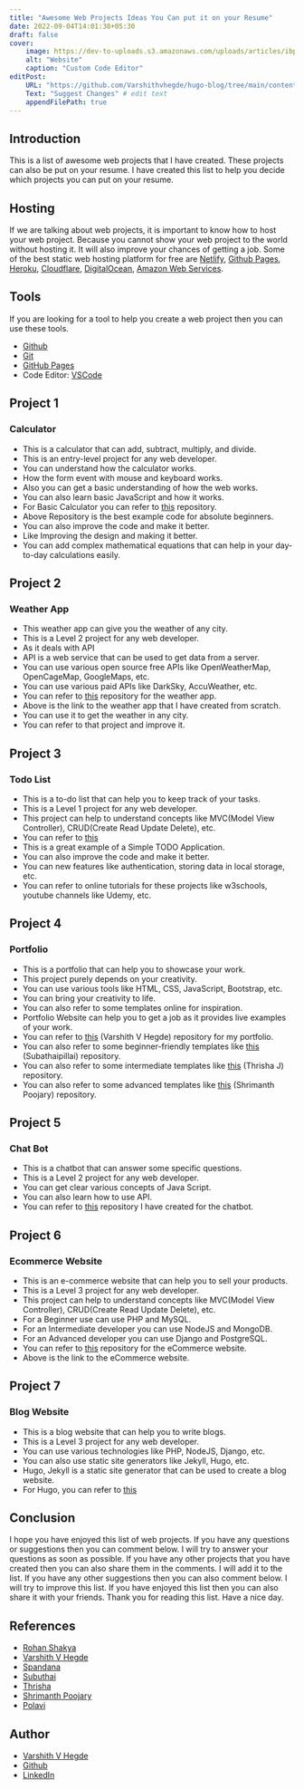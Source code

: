 ```yaml
---
title: "Awesome Web Projects Ideas You Can put it on your Resume"
date: 2022-09-04T14:01:38+05:30
draft: false
cover: 
    image: https://dev-to-uploads.s3.amazonaws.com/uploads/articles/ibp80lhco0vonn67fprc.png
    alt: "Website"
    caption: "Custom Code Editor"
editPost:
    URL: "https://github.com/Varshithvhegde/hugo-blog/tree/main/content"
    Text: "Suggest Changes" # edit text
    appendFilePath: true
---
```


## Introduction

This is a list of awesome web projects that I have created. These projects can also be put on your resume. I have created this list to help you decide which projects you can put on your resume. 

## Hosting

If we are talking about web projects, it is important to know how to host your web project.
Because you cannot show your web project to the world without hosting it. It will also improve your chances of getting a job. Some of the best static web hosting platform for free are [Netlify](https://www.netlify.com/), [Github Pages](https://pages.github.com/), [Heroku](https://www.heroku.com/), [Cloudflare](https://www.cloudflare.com/), [DigitalOcean](https://www.digitalocean.com/), [Amazon Web Services](https://aws.amazon.com/).

## Tools

If you are looking for a tool to help you create a web project then you can use these tools.

- [Github](https://github.com)
- [Git](https://git-scm.com)
- [GitHub Pages](https://pages.github.com/)
- Code Editor: [VSCode](https://code.visualstudio.com/)

## Project 1

### Calculator

- This is a calculator that can add, subtract, multiply, and divide.
- This is an entry-level project for any web developer.
- You can understand how the calculator works.
- How the form event with mouse and keyboard works.
- Also you can get a basic understanding of how the web works.
- You can also learn basic JavaScript and how it works.
- For Basic Calculator you can refer to [this](https://github.com/Rohan-Shakya/Simple-Calculator) repository.
- Above Repository is the best example code for absolute beginners.
- You can also improve the code and make it better.
- Like Improving the design and making it better.
- You can add complex mathematical equations that can help in your day-to-day calculations easily.


## Project 2

### Weather App

- This weather app can give you the weather of any city.
- This is a Level 2 project for any web developer.
- As it deals with API
- API is a web service that can be used to get data from a server.
- You can use various open source free APIs like OpenWeatherMap, OpenCageMap, GoogleMaps, etc.
- You can use various paid APIs like DarkSky, AccuWeather, etc.
- You can refer to [this](https://github.com/Varshithvhegde/weather2/) repository for the weather app.
- Above is the link to the weather app that I have created from scratch.
- You can use it to get the weather in any city.
- You can refer to that project and improve it.


## Project 3

### Todo List

- This is a to-do list that can help you to keep track of your tasks.
- This is a Level 1 project for any web developer.
- This project can help to understand concepts like MVC(Model View Controller), CRUD(Create Read Update Delete), etc.
- You can refer to [this](https://github.com/spandana1401/letsgrowmore_todo)
- This is a great example of a Simple TODO Application.
- You can also improve the code and make it better.
- You can new features like authentication, storing data in local storage, etc.
- You can refer to online tutorials for these projects like w3schools, youtube channels like Udemy, etc.

## Project 4

### Portfolio

- This is a portfolio that can help you to showcase your work.
- This project purely depends on your creativity.
- You can use various tools like HTML, CSS, JavaScript, Bootstrap, etc.
- You can bring your creativity to life.
- You can also refer to some templates online for inspiration.
- Portfolio Website can help you to get a job as it provides live examples of your work.
- You can refer to [this](https://github.com/Varshithvhegde/Varshithvhegde.github.io) (Varshith V Hegde) repository for my portfolio.
- You can also refer to some beginner-friendly templates like [this](https://github.com/Subuthai/VerySimplePortfolio) (Subathaipillai) repository.
- You can also refer to some intermediate templates like [this](https://github.com/ThrishaJ07/Portfolio) (Thrisha J) repository.
- You can also refer to some advanced templates like [this](https://github.com/Shrimanthpoojary/Shrimanthpoojary.github.io) (Shrimanth Poojary) repository.

## Project 5

### Chat Bot

- This is a chatbot that can answer some specific questions.
- This is a Level 2 project for any web developer.  
- You can get clear various concepts of Java Script.
- You can also learn how to use API.
- You can refer to [this](https://github.com/Varshithvhegde/chatbot) repository I have created for the chatbot.


## Project 6

### Ecommerce Website

- This is an e-commerce website that can help you to sell your products.
- This is a Level 3 project for any web developer.
- This project can help to understand concepts like MVC(Model View Controller), CRUD(Create Read Update Delete), etc.
- For a Beginner use can use PHP and MySQL.
- For an Intermediate developer you can use NodeJS and MongoDB.
- For an Advanced developer you can use Django and PostgreSQL.
- You can refer to [this](https://github.com/polavi-project/ecommerce/) repository for the eCommerce website.
- Above is the link to the eCommerce website.

## Project 7

### Blog Website

- This is a blog website that can help you to write blogs.
- This is a Level 3 project for any web developer.
- You can use various technologies like PHP, NodeJS, Django, etc.
- You can also use static site generators like Jekyll, Hugo, etc.
- Hugo, Jekyll is a static site generator that can be used to create a blog website.
- For Hugo, you can refer to [this](https://github.com/Varshithvhegde/hugo-blog)


## Conclusion

I hope you have enjoyed this list of web projects. If you have any questions or suggestions then you can comment below. I will try to answer your questions as soon as possible. If you have any other projects that you have created then you can also share them in the comments. I will add it to the list. If you have any other suggestions then you can also comment below. I will try to improve this list. If you have enjoyed this list then you can also share it with your friends. Thank you for reading this list. Have a nice day.

## References

- [Rohan Shakya](https://github.com/Rohan-Shakya)
- [Varshith V Hegde](https://github.com/Varshithvhegde)
- [Spandana](https://github.com/spandana1401)
- [Subuthai](https://github.com/Subuthai)
- [Thrisha](https://github.com/ThrishaJ07)
- [Shrimanth Poojary](https://github.com/Shrimanthpoojary/)
- [Polavi](https://github.com/polavi-project)

## Author

- [Varshith V Hegde](https://varshithvhegde.github.io)
- [Github](https://github.com/Varshithvhegde)
- [LinkedIn](https://www.linkedin.com/in/varshithvhegde)


